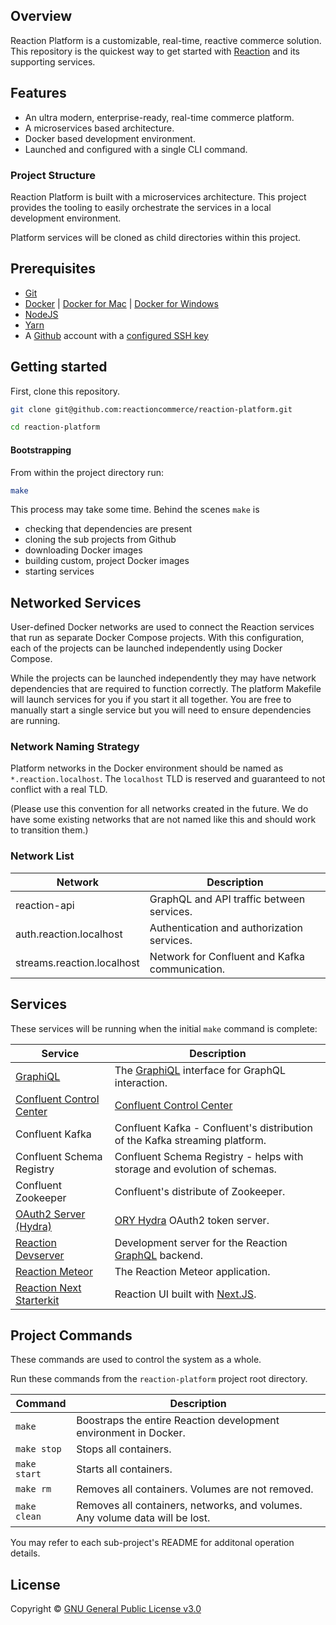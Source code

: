 ## Overview

Reaction Platform is a customizable, real-time, reactive commerce solution.
This repository is the quickest way to get started with [Reaction][10] and its
supporting services.

## Features

* An ultra modern, enterprise-ready, real-time commerce platform.
* A microservices based architecture.
* Docker based development environment.
* Launched and configured with a single CLI command.

### Project Structure

Reaction Platform is built with a microservices architecture. This project
provides the tooling to easily orchestrate the services in a local development
environment.

Platform services will be cloned as child directories within this project.

## Prerequisites

* [Git][5]
* [Docker][0] | [Docker for Mac][1] | [Docker for Windows][2]
* [NodeJS][3]
* [Yarn][4]
* A [Github][6] account with a [configured SSH key][7]

## Getting started

First, clone this repository.

```sh
git clone git@github.com:reactioncommerce/reaction-platform.git

cd reaction-platform
```

#### Bootstrapping

From within the project directory run:

```sh
make
```

This process may take some time. Behind the scenes `make` is

* checking that dependencies are present
* cloning the sub projects from Github
* downloading Docker images
* building custom, project Docker images
* starting services

## Networked Services

User-defined Docker networks are used to connect the Reaction services that run
as separate Docker Compose projects. With this configuration, each of the
projects can be launched independently using Docker Compose.

While the projects can be launched independently they may have network
dependencies that are required to function correctly. The platform Makefile
will launch services for you if you start it all together. You are free to
manually start a single service but you will need to ensure dependencies are
running.

### Network Naming Strategy

Platform networks in the Docker environment should be named as
`*.reaction.localhost`. The `localhost` TLD is reserved and guaranteed to not
conflict with a real TLD.

(Please use this convention for all networks created in the future. We do have
some existing networks that are not named like this and should work to transition
them.)

### Network List

| Network                    | Description                                    |
| -------------------------- | ---------------------------------------------- |
| reaction-api               | GraphQL and API traffic between services.      |
| auth.reaction.localhost    | Authentication and authorization services.     |
| streams.reaction.localhost | Network for Confluent and Kafka communication. |

## Services

These services will be running when the initial `make` command is complete:

| Service                                           | Description                                                                                  |
| ------------------------------------------------- | -------------------------------------------------------------------------------------------- |
| [GraphiQL](http://localhost:3030/graphiql)        | The [GraphiQL](https://github.com/graphql/graphiql) interface for GraphQL interaction.       |
| [Confluent Control Center](http://localhost:9021) | [Confluent Control Center](https://docs.confluent.io/current/control-center/docs/index.html) |
| Confluent Kafka                                   | Confluent Kafka - Confluent's distribution of the Kafka streaming platform.                  |
| Confluent Schema Registry                         | Confluent Schema Registry - helps with storage and evolution of schemas.                     |
| Confluent Zookeeper                               | Confluent's distribute of Zookeeper.                                                         |
| [OAuth2 Server (Hydra)](http://localhost:4444)    | [ORY Hydra][11] OAuth2 token server.                                                         |
| [Reaction Devserver](http://localhost:3030)       | Development server for the Reaction [GraphQL](https://graphql.org/) backend.                 |
| [Reaction Meteor](http://localhost:3000)          | The Reaction Meteor application.                                                             |
| [Reaction Next Starterkit](http://localhost:4000) | Reaction UI built with [Next.JS](https://github.com/zeit/next.js/).                          |

## Project Commands

These commands are used to control the system as a whole.

Run these commands from the `reaction-platform` project root directory.

| Command      | Description                                                                  |
| ------------ | ---------------------------------------------------------------------------- |
| `make`       | Boostraps the entire Reaction development environment in Docker.             |
| `make stop`  | Stops all containers.                                                        |
| `make start` | Starts all containers.                                                       |
| `make rm`    | Removes all containers. Volumes are not removed.                             |
| `make clean` | Removes all containers, networks, and volumes. Any volume data will be lost. |

You may refer to each sub-project's README for additonal operation details.

## License

Copyright © [GNU General Public License v3.0](./LICENSE.md)

[0]: https://www.docker.com/get-docker "Docker"
[1]: https://www.docker.com/docker-mac "Docker for Mac"
[2]: https://www.docker.com/docker-windows "Docker for Windows"
[3]: https://nodejs.org "NodeJS"
[4]: https://yarnpkg.com/en/docs/install "Yarn"
[5]: https://git-scm.com/ "Git"
[6]: https://github.com/ "Github"
[7]: https://github.com/settings/keys "Github SSH Keys"
[8]: https://github.com/reactioncommerce/reaction-platform "Reaction Platform"
[9]: https://github.com/graphcool/graphql-playground "GraphQL Playground"
[10]: https://github.com/reactioncommerce/reaction "Reaction"
[11]: https://github.com/ory/hydra "ORY Hydra"
